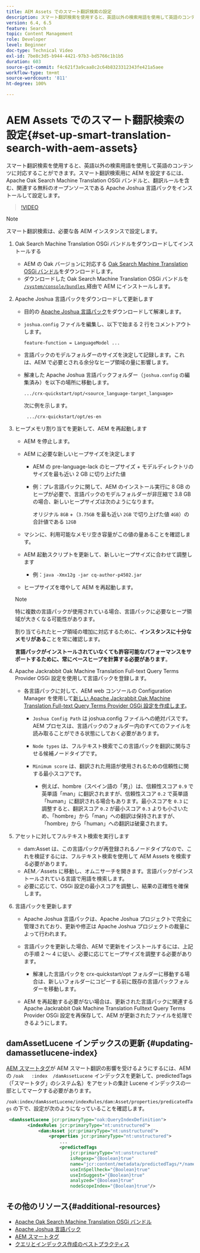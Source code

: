 ```yaml
---
title: AEM Assets でのスマート翻訳検索の設定
description: スマート翻訳検索を使用すると、英語以外の検索用語を使用して英語のコンテンツに対応することができます。スマート翻訳検索用に AEM を設定するには、Apache Oak Search Machine Translation OSGi バンドルと、翻訳ルールを含む、関連する無料のオープンソースである Apache Joshua 言語パックをインストールして設定します。
version: 6.4, 6.5
feature: Search
topic: Content Management
role: Developer
level: Beginner
doc-type: Technical Video
exl-id: 7be8c3d5-b944-4421-97b3-bd5766c1b1b5
duration: 603
source-git-commit: f4c621f3a9caa8c2c64b8323312343fe421a5aee
workflow-type: tm+mt
source-wordcount: '811'
ht-degree: 100%

---
```


# AEM Assets でのスマート翻訳検索の設定{#set-up-smart-translation-search-with-aem-assets}

スマート翻訳検索を使用すると、英語以外の検索用語を使用して英語のコンテンツに対応することができます。スマート翻訳検索用に AEM を設定するには、Apache Oak Search Machine Translation OSGi バンドルと、翻訳ルールを含む、関連する無料のオープンソースである Apache Joshua 言語パックをインストールして設定します。

>[!VIDEO](https://video.tv.adobe.com/v/21291?quality=12&learn=on)

>[!NOTE]
>
>スマート翻訳検索は、必要な各 AEM インスタンスで設定します。

1. Oak Search Machine Translation OSGi バンドルをダウンロードしてインストールする
   * AEM の Oak バージョンに対応する [Oak Search Machine Translation OSGi バンドル](https://search.maven.org/#search%7Cgav%7C1%7Cg%3A%22org.apache.jackrabbit%22%20AND%20a%3A%22oak-search-mt%22)をダウンロードします。
   * ダウンロードした Oak Search Machine Translation OSGi バンドルを [`/system/console/bundles` ](http://localhost:4502/system/console/bundles) 経由で AEM にインストールします。

2. Apache Joshua 言語パックをダウンロードして更新します
   * 目的の [Apache Joshua 言語パック](https://cwiki.apache.org/confluence/display/JOSHUA/Language+Packs)をダウンロードして解凍します。
   * `joshua.config` ファイルを編集し、以下で始まる 2 行をコメントアウトします。

     ```
     feature-function = LanguageModel ...
     ```

   * 言語パックのモデルフォルダーのサイズを決定して記録します。これは、AEM で必要とされる余分なヒープ領域の量に影響します。
   * 解凍した Apache Joshua 言語パックフォルダー（`joshua.config` の編集済み）を以下の場所に移動します。

     ```
     .../crx-quickstart/opt/<source_language-target_language>
     ```

     次に例を示します。

     ```
      .../crx-quickstart/opt/es-en
     ```

3. ヒープメモリ割り当てを更新して、AEM を再起動します
   * AEM を停止します。
   * AEM に必要な新しいヒープサイズを決定します

      * AEM の pre-language-lack のヒープサイズ + モデルディレクトリのサイズを最も近い 2 GB に切り上げた値
      * 例：プレ言語パックに関して、AEM のインストール実行に 8 GB のヒープが必要で、言語パックのモデルフォルダーが非圧縮で 3.8 GB の場合、新しいヒープサイズは次のようになります。

        オリジナル `8GB` +（`3.75GB` を最も近い `2GB` で切り上げた値 `4GB`）の合計値である `12GB`

   * マシンに、利用可能なメモリ空き容量がこの値の量あることを確認します。
   * AEM 起動スクリプトを更新して、新しいヒープサイズに合わせて調整します

      * 例：`java -Xmx12g -jar cq-author-p4502.jar`

   * ヒープサイズを増やして AEM を再起動します。

   >[!NOTE]
   >
   >特に複数の言語パックが使用されている場合、言語パックに必要なヒープ領域が大きくなる可能性があります。
   >
   >
   >割り当てられたヒープ領域の増加に対応するために、**インスタンスに十分なメモリがある**&#x200B;ことを常に確認します。
   >
   >
   >**言語パックがインストールされていなくても許容可能なパフォーマンスをサポートするために、常にベースヒープを計算する必要があります**。

4. Apache Jackrabbit Oak Machine Translation Full-text Query Terms Provider OSGi 設定を使用して言語パックを登録します。

   * 各言語パックに対して、AEM web コンソールの Configuration Manager を使用して[新しい Apache Jackrabbit Oak Machine Translation Full-text Query Terms Provider OSGi 設定を作成します](http://localhost:4502/system/console/configMgr/org.apache.jackrabbit.oak.plugins.index.mt.MTFulltextQueryTermsProviderFactory)。

      * `Joshua Config Path` は joshua.config ファイルへの絶対パスです。AEM プロセスは、言語パックのフォルダー内のすべてのファイルを読み取ることができる状態にしておく必要があります。
      * `Node types` は、フルテキスト検索でこの言語パックを翻訳に関与させる候補ノードタイプです。
      * `Minimum score` は、翻訳された用語が使用されるための信頼性に関する最小スコアです。

         * 例えば、hombre（スペイン語の「男」）は、信頼性スコア `0.9` で英単語「man」に翻訳されますが、信頼性スコア `0.2` で英単語「human」に翻訳される場合もあります。最小スコアを `0.3` に調整すると、翻訳スコア `0.2` が最小スコア `0.3` よりも小さいため、「hombre」から「man」への翻訳は保持されますが、「hombre」から「human」への翻訳は破棄されます。

5. アセットに対してフルテキスト検索を実行します
   * dam:Asset は、この言語パックが再登録されるノードタイプなので、これを検証するには、フルテキスト検索を使用して AEM Assets を検索する必要があります。
   * AEM／Assets に移動し、オムニサーチを開きます。言語パックがインストールされている言語で用語を検索します。
   * 必要に応じて、OSGi 設定の最小スコアを調整し、結果の正確性を確保します。

6. 言語パックを更新します
   * Apache Joshua 言語パックは、Apache Joshua プロジェクトで完全に管理されており、更新や修正は Apache Joshua プロジェクトの裁量によって行われます。
   * 言語パックを更新した場合、AEM で更新をインストールするには、上記の手順 2 ～ 4 に従い、必要に応じてヒープサイズを調整する必要があります。

      * 解凍した言語パックを crx-quickstart/opt フォルダーに移動する場合は、新しいフォルダーにコピーする前に既存の言語パックフォルダーを移動します。

   * AEM を再起動する必要がない場合は、更新された言語パックに関連する Apache Jackrabbit Oak Machine Translation Fulltext Query Terms Provider OSGi 設定を再保存して、AEM が更新されたファイルを処理できるようにします。

## damAssetLucene インデックスの更新 {#updating-damassetlucene-index}

[AEM スマートタグ](https://helpx.adobe.com/experience-manager/6-3/assets/using/touch-ui-smart-tags.html?lang=ja)が AEM スマート翻訳の影響を受けるようにするには、AEM の `/oak   :index  /damAssetLucene` インデックスを更新して、predictedTags（「スマートタグ」のシステム名）をアセットの集計 Lucene インデックスの一部としてマークする必要があります。

`/oak:index/damAssetLucene/indexRules/dam:Asset/properties/predicatedTags` の下で、設定が次のようになっていることを確認します。

```xml
 <damAssetLucene jcr:primaryType="oak:QueryIndexDefinition">
        <indexRules jcr:primaryType="nt:unstructured">
            <dam:Asset jcr:primaryType="nt:unstructured">
                <properties jcr:primaryType="nt:unstructured">
                    ...
                    <predictedTags
                        jcr:primaryType="nt:unstructured"
                        isRegexp="{Boolean}true"
                        name="jcr:content/metadata/predictedTags/*/name"
                        useInSpellheck="{Boolean}true"
                        useInSuggest="{Boolean}true"
                        analyzed="{Boolean}true"
                        nodeScopeIndex="{Boolean}true"/>
```

## その他のリソース{#additional-resources}

* [Apache Oak Search Machine Translation OSGi バンドル](https://search.maven.org/#search%7Cgav%7C1%7Cg%3A%22org.apache.jackrabbit%22%20AND%20a%3A%22oak-search-mt%22)
* [Apache Joshua 言語パック](https://cwiki.apache.org/confluence/display/JOSHUA/Language+Packs)
* [AEM スマートタグ](https://helpx.adobe.com/experience-manager/6-3/assets/using/touch-ui-smart-tags.html?lang=ja)
* [クエリとインデックス作成のベストプラクティス](https://helpx.adobe.com/experience-manager/6-5/sites/deploying/using/best-practices-for-queries-and-indexing.html?lang=ja)
